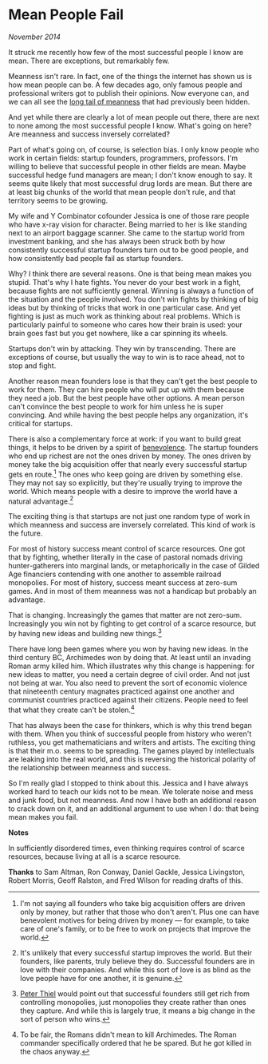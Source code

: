 # Mean People Fail

_November 2014_

It struck me recently how few of the most successful people I know are mean. There are exceptions, but remarkably few.

Meanness isn't rare. In fact, one of the things the internet has shown us is how mean people can be. A few decades ago, only famous people and professional writers got to publish their opinions. Now everyone can, and we can all see the [long tail of meanness](https://www.youtube.com/watch?v=cpOEO2gUekE) that had previously been hidden.

And yet while there are clearly a lot of mean people out there, there are next to none among the most successful people I know. What's going on here? Are meanness and success inversely correlated?

Part of what's going on, of course, is selection bias. I only know people who work in certain fields: startup founders, programmers, professors. I'm willing to believe that successful people in other fields are mean. Maybe successful hedge fund managers are mean; I don't know enough to say. It seems quite likely that most successful drug lords are mean. But there are at least big chunks of the world that mean people don't rule, and that territory seems to be growing.

My wife and Y Combinator cofounder Jessica is one of those rare people who have x-ray vision for character. Being married to her is like standing next to an airport baggage scanner. She came to the startup world from investment banking, and she has always been struck both by how consistently successful startup founders turn out to be good people, and how consistently bad people fail as startup founders.

Why? I think there are several reasons. One is that being mean makes you stupid. That's why I hate fights. You never do your best work in a fight, because fights are not sufficiently general. Winning is always a function of the situation and the people involved. You don't win fights by thinking of big ideas but by thinking of tricks that work in one particular case. And yet fighting is just as much work as thinking about real problems. Which is particularly painful to someone who cares how their brain is used: your brain goes fast but you get nowhere, like a car spinning its wheels.

Startups don't win by attacking. They win by transcending. There are exceptions of course, but usually the way to win is to race ahead, not to stop and fight.

Another reason mean founders lose is that they can't get the best people to work for them. They can hire people who will put up with them because they need a job. But the best people have other options. A mean person can't convince the best people to work for him unless he is super convincing. And while having the best people helps any organization, it's critical for startups.

There is also a complementary force at work: if you want to build great things, it helps to be driven by a spirit of [benevolence](http://www.paulgraham.com/good.html). The startup founders who end up richest are not the ones driven by money. The ones driven by money take the big acquisition offer that nearly every successful startup gets en route.[^1] The ones who keep going are driven by something else. They may not say so explicitly, but they're usually trying to improve the world. Which means people with a desire to improve the world have a natural advantage.[^2]

The exciting thing is that startups are not just one random type of work in which meanness and success are inversely correlated. This kind of work is the future.

For most of history success meant control of scarce resources. One got that by fighting, whether literally in the case of pastoral nomads driving hunter-gatherers into marginal lands, or metaphorically in the case of Gilded Age financiers contending with one another to assemble railroad monopolies. For most of history, success meant success at zero-sum games. And in most of them meanness was not a handicap but probably an advantage.

That is changing. Increasingly the games that matter are not zero-sum. Increasingly you win not by fighting to get control of a scarce resource, but by having new ideas and building new things.[^3]

There have long been games where you won by having new ideas. In the third century BC, Archimedes won by doing that. At least until an invading Roman army killed him. Which illustrates why this change is happening: for new ideas to matter, you need a certain degree of civil order. And not just not being at war. You also need to prevent the sort of economic violence that nineteenth century magnates practiced against one another and communist countries practiced against their citizens. People need to feel that what they create can't be stolen.[^4]

That has always been the case for thinkers, which is why this trend began with them. When you think of successful people from history who weren't ruthless, you get mathematicians and writers and artists. The exciting thing is that their m.o. seems to be spreading. The games played by intellectuals are leaking into the real world, and this is reversing the historical polarity of the relationship between meanness and success.

So I'm really glad I stopped to think about this. Jessica and I have always worked hard to teach our kids not to be mean. We tolerate noise and mess and junk food, but not meanness. And now I have both an additional reason to crack down on it, and an additional argument to use when I do: that being mean makes you fail.

**Notes**

[^1]: I'm not saying all founders who take big acquisition offers are driven only by money, but rather that those who don't aren't. Plus one can have benevolent motives for being driven by money — for example, to take care of one's family, or to be free to work on projects that improve the world.

[^2]: It's unlikely that every successful startup improves the world. But their founders, like parents, truly believe they do. Successful founders are in love with their companies. And while this sort of love is as blind as the love people have for one another, it is genuine.

[^3]: [Peter Thiel](http://startupclass.samaltman.com/courses/lec05) would point out that successful founders still get rich from controlling monopolies, just monopolies they create rather than ones they capture. And while this is largely true, it means a big change in the sort of person who wins.

[^4]: To be fair, the Romans didn't mean to kill Archimedes. The Roman commander specifically ordered that he be spared. But he got killed in the chaos anyway.

In sufficiently disordered times, even thinking requires control of scarce resources, because living at all is a scarce resource.

**Thanks** to Sam Altman, Ron Conway, Daniel Gackle, Jessica Livingston, Robert Morris, Geoff Ralston, and Fred Wilson for reading drafts of this.